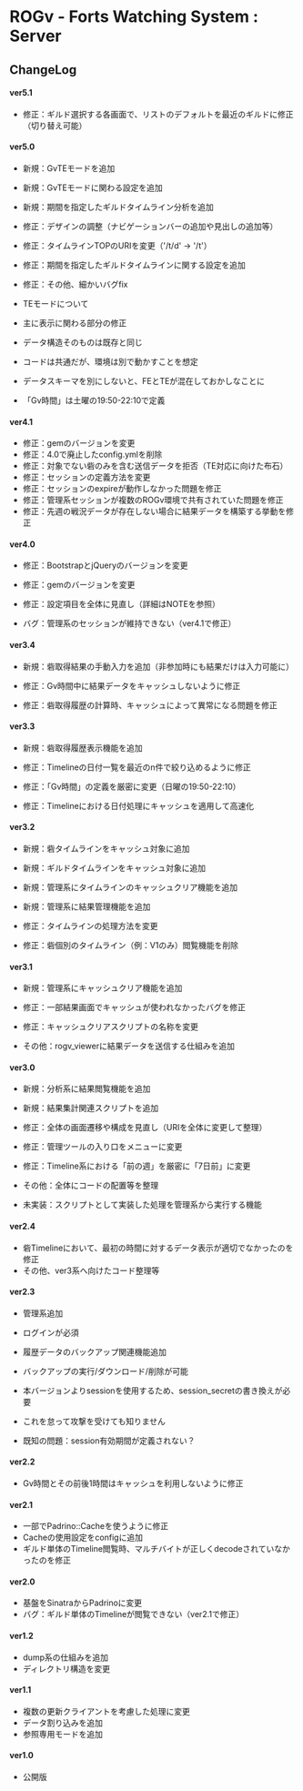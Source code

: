 ROGv - Forts Watching System : Server
===============

ChangeLog
---------------
#### ver5.1
- 修正：ギルド選択する各画面で、リストのデフォルトを最近のギルドに修正（切り替え可能）

#### ver5.0
- 新規：GvTEモードを追加
- 新規：GvTEモードに関わる設定を追加
- 新規：期間を指定したギルドタイムライン分析を追加

- 修正：デザインの調整（ナビゲーションバーの追加や見出しの追加等）
- 修正：タイムラインTOPのURIを変更（'/t/d' -> '/t'）
- 修正：期間を指定したギルドタイムラインに関する設定を追加
- 修正：その他、細かいバグfix

- TEモードについて
 - 主に表示に関わる部分の修正
 - データ構造そのものは既存と同じ
 - コードは共通だが、環境は別で動かすことを想定
 - データスキーマを別にしないと、FEとTEが混在しておかしなことに
 - 「Gv時間」は土曜の19:50-22:10で定義

#### ver4.1
- 修正：gemのバージョンを変更
- 修正：4.0で廃止したconfig.ymlを削除
- 修正：対象でない砦のみを含む送信データを拒否（TE対応に向けた布石）
- 修正：セッションの定義方法を変更
- 修正：セッションのexpireが動作しなかった問題を修正
- 修正：管理系セッションが複数のROGv環境で共有されていた問題を修正
- 修正：先週の戦況データが存在しない場合に結果データを構築する挙動を修正

#### ver4.0
- 修正：BootstrapとjQueryのバージョンを変更
- 修正：gemのバージョンを変更

- 修正：設定項目を全体に見直し（詳細はNOTEを参照）

- バグ：管理系のセッションが維持できない（ver4.1で修正）

#### ver3.4
- 新規：砦取得結果の手動入力を追加（非参加時にも結果だけは入力可能に）

- 修正：Gv時間中に結果データをキャッシュしないように修正
- 修正：砦取得履歴の計算時、キャッシュによって異常になる問題を修正

#### ver3.3
- 新規：砦取得履歴表示機能を追加

- 修正：Timelineの日付一覧を最近のn件で絞り込めるように修正
- 修正：「Gv時間」の定義を厳密に変更（日曜の19:50-22:10）
- 修正：Timelineにおける日付処理にキャッシュを適用して高速化

#### ver3.2
- 新規：砦タイムラインをキャッシュ対象に追加
- 新規：ギルドタイムラインをキャッシュ対象に追加
- 新規：管理系にタイムラインのキャッシュクリア機能を追加
- 新規：管理系に結果管理機能を追加

- 修正：タイムラインの処理方法を変更
- 修正：砦個別のタイムライン（例：V1のみ）閲覧機能を削除

#### ver3.1
- 新規：管理系にキャッシュクリア機能を追加

- 修正：一部結果画面でキャッシュが使われなかったバグを修正
- 修正：キャッシュクリアスクリプトの名称を変更

- その他：rogv_viewerに結果データを送信する仕組みを追加

#### ver3.0
- 新規：分析系に結果閲覧機能を追加
- 新規：結果集計関連スクリプトを追加

- 修正：全体の画面遷移や構成を見直し（URIを全体に変更して整理）
- 修正：管理ツールの入り口をメニューに変更
- 修正：Timeline系における「前の週」を厳密に「7日前」に変更

- その他：全体にコードの配置等を整理

- 未実装：スクリプトとして実装した処理を管理系から実行する機能

#### ver2.4
- 砦Timelineにおいて、最初の時間に対するデータ表示が適切でなかったのを修正
- その他、ver3系へ向けたコード整理等

#### ver2.3
- 管理系追加
 - ログインが必須
- 履歴データのバックアップ関連機能追加
 - バックアップの実行/ダウンロード/削除が可能

- 本バージョンよりsessionを使用するため、session_secretの書き換えが必要
 - これを怠って攻撃を受けても知りません
- 既知の問題：session有効期間が定義されない？

#### ver2.2
- Gv時間とその前後1時間はキャッシュを利用しないように修正

#### ver2.1
- 一部でPadrino::Cacheを使うように修正
- Cacheの使用設定をconfigに追加
- ギルド単体のTimeline閲覧時、マルチバイトが正しくdecodeされていなかったのを修正

#### ver2.0
- 基盤をSinatraからPadrinoに変更
- バグ：ギルド単体のTimelineが閲覧できない（ver2.1で修正）

#### ver1.2
- dump系の仕組みを追加
- ディレクトリ構造を変更

#### ver1.1
- 複数の更新クライアントを考慮した処理に変更
- データ割り込みを追加
- 参照専用モードを追加

#### ver1.0
- 公開版
